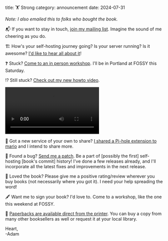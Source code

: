 title: 🏋️ Strong
category: announcement
date: 2024-07-31

_Note: I also emailed this to folks who bought the book._

📬 If you want to stay in touch, [join my mailing list](https://meonkeys.gumroad.com). Imagine the sound of me cheering as you do.

🏗️ How's your self-hosting journey going? Is your server running? Is it awesome? [I'd like to hear all about it]({filename}/pages/contact.md)!

❓ Stuck? [Come to an in person workshop]({filename}/news/workshops.md). I'll be in Portland at FOSSY this Saturday.

⁉️ Still stuck? [Check out my new howto video]({filename}/news/resources.md#videos).

<video class="howto-video" controls>
  <source src="/video/2024-07-31-make-VM.mp4" />
  <p>Sorry, I am unable to stream this video to you. Please <a href="/video/2024-07-31-make-VM.mp4" download="/video/2024-07-31-make-VM.mp4">download it</a> or try playing it from a different browser or device.</p>
</video>

🚀 Got a new service of your own to share? [I shared a Pi-hole extension to mario](https://help.selfhostbook.com/t/ext) and I intend to share more.

🐞 Found a bug? [Send me a patch]({filename}/pages/code.md). Be a part of [possibly the first] self-hosting [book's commit] history! I've done a few releases already, and I'll incorporate all the latest fixes and improvements in the next release.

💞 Loved the book? Please give me a positive rating/review wherever you buy books (not necessarily where you got it). I need your help spreading the word!

🖋️ Want me to sign your book? I'd love to. Come to a workshop, like the one this weekend at FOSSY.

📖 [Paperbacks are available direct from the printer](https://selfhostbook.com/buy/). You can buy a copy from many other booksellers as well or request it at your local library.

Heart,<br/>
-Adam
